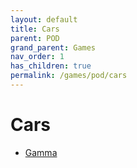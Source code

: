 ```yaml
---
layout: default
title: Cars
parent: POD
grand_parent: Games
nav_order: 1
has_children: true
permalink: /games/pod/cars
---
```


# Cars

- [Gamma](gamma)
